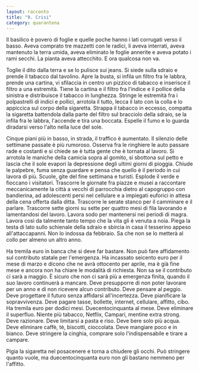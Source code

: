 ```yaml
---
layout: racconto
title: "9. Crisi"
category: quarantena
---
```

Il basilico è povero di foglie e quelle poche hanno i lati corrugati verso il basso. Aveva comprato tre mazzetti con le radici, li aveva interrati, aveva mantenuto la terra umida, aveva eliminato le foglie annerite e aveva potato i rami secchi. La pianta aveva attecchito. E ora qualcosa non va.   

Toglie il dito dalla terra e se lo pulisce sui jeans. Si siede sulla sdraio e prende il tabacco dal tavolino. Apre la busta, si infila un filtro fra le labbra, prende una cartina, vi sfilaccia in centro un pizzico di tabacco e inserisce il filtro a una estremità. Tiene la cartina e il filtro fra l'indice e il pollice della sinistra e distribuisce il tabacco in lunghezza. Stringe le estremità fra i polpastrelli di indici e pollici, arrotola il tutto, lecca il lato con la colla e lo appiccica sul corpo della sigaretta. Strappa il tabacco in eccesso, compatta la sigaretta battendola dalla parte del filtro sul bracciolo della sdraio, se la infila fra le labbra, l'accende e tira una boccata. Espelle il fumo e lo guarda diradarsi verso l'alto nella luce del sole. 

Cinque piani più in basso, in strada, il traffico è aumentato. Il silenzio delle settimane passate è più rumoroso. Osserva fra le ringhiere le auto passare rade e costanti e si chiede se è tutta gente che è tornata al lavoro. Si arrotola le maniche della camicia sopra al gomito, si sbottona sul petto e lascia che il sole evapori la depressione degli ultimi giorni di pioggia. Chiude le palpebre, fuma senza guardare e pensa che quello è il periodo in cui lavora di più. Scuole, gite del fine settimana e turisti. Esplode il verde e fioccano i visitatori. Trascorre le giornate fra piazze e musei a raccontare meccanicamente la città a vecchi di parrocchia dietro al capogruppo con bandierina, ad adolescenti persi nel cellulare e a impiegati euforici in attesa della cena offerta dalla ditta. Trascorre le serate stanco per il camminare e il parlare. Trascorre sette giorni su sette per quattro mesi di fila lavorando e lamentandosi del lavoro. Lavora sodo per mantenersi nei periodi di magra. Lavora così da talmente tanto tempo che la vita gli è venuta a noia. 
Piega la testa di lato sullo schienale della sdraio e sbircia in casa il tesserino appeso all'attaccapanni. Non lo indossa da febbraio. Sa che non se lo metterà al collo per almeno un altro anno.  

Ha tremila euro in banca che si deve far bastare. Non può fare affidamento sul contributo statale per l'emergenza. Ha incassato seicento euro per il mese di marzo e dicono che ne avrà ottocento per aprile, ma è già fine mese e ancora non ha chiare le modalità di richiesta. Non sa se il contributo ci sarà a maggio. È sicuro che non ci sarà più a emergenza finita, quando il suo lavoro continuerà a mancare. Deve presupporre di non poter lavorare per un anno e di non ricevere alcun contributo. Deve pensare al peggio. Deve progettare il futuro senza affidarsi all'incertezza. Deve pianificare la sopravvivenza. Deve pagare tasse, bollette, internet, cellulare, affitto, cibo. Ha tremila euro per dodici mesi. Duecentocinquanta al mese. Deve eliminare il superfluo. Niente più tabacco, Netflix, Campari, mentine extra strong. Deve razionare. Deve limitarsi a pasta e riso. Deve bere solo più acqua. Deve eliminare caffè, tè, biscotti, cioccolata. Deve mangiare poco e in bianco. Deve stringere la cinghia, comprare solo l'indispensabile e tirare a campare.

Pigia la sigaretta nel posacenere e torna a chiudere gli occhi. Può stringere quanto vuole, ma duecentocinquanta euro non gli bastano nemmeno per l'affitto.
